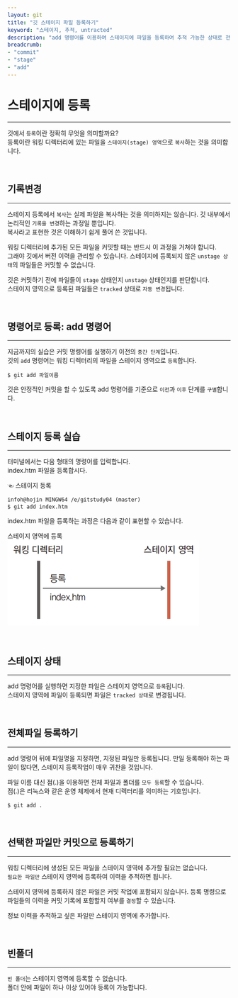 ```yaml
---
layout: git
title: "깃 스테이지 파일 등록하기"
keyword: "스테이지, 추적, untracted"
description: "add 명령어를 이용하여 스테이지에 파일을 등록하여 추적 가능한 상태로 전환합니다."
breadcrumb:
- "commit"
- "stage"
- "add"
---
```


# 스테이지에 등록
---
깃에서 `등록`이란 정확히 무엇을 의미할까요?  
등록이란 워킹 디렉터리에 있는 파일을 `스테이지(stage) 영역`으로 `복사`하는 것을 의미합니다.  

<br>

## 기록변경
---
스테이지 등록에서 `복사`는 실제 파일을 복사하는 것을 의미하지는 않습니다. 깃 내부에서 논리적인 `기록을 변경`하는 과정일 뿐입니다.  
복사라고 표현한 것은 이해하기 쉽게 풀어 쓴 것입니다.  

워킹 디렉터리에 추가된 모든 파일을 커밋할 때는 반드시 이 과정을 거쳐야 합니다.  
그래야 깃에서 버전 이력을 관리할 수 있습니다. 스테이지에 등록되지 않은 `unstage 상태`의 파일들은 커밋할 수 없습니다.  

깃은 커밋하기 전에 파일들이 `stage` 상태인지 `unstage` 상태인지를 판단합니다.  
스테이지 영역으로 등록된 파일들은 `tracked` 상태로 `자동 변경`됩니다.  

<br>

## 명령어로 등록: add 명령어
---
지금까지의 실습은 커밋 명령어를 실행하기 이전의 `중간 단계`입니다.  
깃의 `add` 명령어는 워킹 디렉터리의 파일을 스테이지 영역으로 `등록`합니다.  

```
$ git add 파일이름
```

깃은 안정적인 커밋을 할 수 있도록 add 명령어를 기준으로 `이전`과 `이후` 단계를 `구별`합니다.  

<br>

## 스테이지 등록 실습
---
터미널에서는 다음 형태의 명령어를 입력합니다.  
index.htm 파일을 등록합시다.

☜ 스테이지 등록
```
infoh@hojin MINGW64 /e/gitstudy04 (master)
$ git add index.htm 
```

index.htm 파일을 등록하는 과정은 다음과 같이 표현할 수 있습니다.  

스테이지 영역에 등록
![스테이지_영역에_등록](./img/04-7.jpg) 

<br>

## 스테이지 상태
---
add 명령어를 실행하면 지정한 파일은 스테이지 영역으로 `등록`됩니다.  
스테이지 영역에 파일이 등록되면 파일은 `tracked 상태`로 변경됩니다.  

<br>

## 전체파일 등록하기
---
add 명령어 뒤에 파일명을 지정하면, 지정된 파일만 등록됩니다. 만일 등록해야 하는 파일이 많다면, 스테이지 등록작업이 매우 귀찬을 것입니다.  

파일 이름 대신 점(.)을 이용하면 전체 파일과 폴더를 `모두 등록`할 수 있습니다.  
점(.)은 리눅스와 같은 운영 체제에서 현재 디렉터리를 의미하는 기호입니다.  

```
$ git add .
```

<br>

## 선택한 파일만 커밋으로 등록하기
---
워킹 디렉터리에 생성된 모든 파일을 스테이지 영역에 추가할 필요는 없습니다.  
`필요한 파일만` 스테이지 영역에 등록하여 이력을 추적하면 됩니다.  

스테이지 영역에 등록하지 않은 파일은 커밋 작업에 포함되지 않습니다. 
등록 명령으로 파일들의 이력을 커밋 기록에 포함할지 여부를 `결정`할 수 있습니다.  

정보 이력을 추적하고 싶은 파일만 스테이지 영역에 추가합니다.  

<br>

## 빈폴더
---
`빈 폴더`는 스테이지 영역에 등록할 수 없습니다.  
폴더 안에 파일이 하나 이상 있어야 등록이 가능합니다.  

<br>